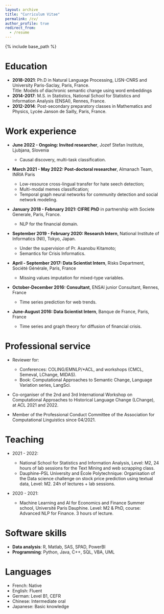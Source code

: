 ```yaml
---
layout: archive
title: "Curriculum Vitae"
permalink: /cv/
author_profile: true
redirect_from:
  - /resume
---
```


{% include base_path %}

Education
======
* **2018-2021**: Ph.D in Natural Language Processing, LISN-CNRS and University Paris-Saclay, Paris, France. 
<br> Title:  Models of diachronic semantic change using word embeddings
* **2014-2017**: M.S. in Statistics, National School for Statistics and Information Analysis (ENSAI), Rennes, France. 
* **2012-2014**: Post-secondary preparatory classes in Mathematics and Physics, Lycée Janson de Sailly, Paris, France. 


Work experience
======
* **June 2022 - Ongoing: Invited researcher**, Jozef Stefan Institute, Ljubjana, Slovenia
  * Causal discovery, multi-task classification.

* **March 2021 - May 2022: Post-doctoral researcher**, Almanach Team, INRIA Paris
  * Low-resource cross-lingual transfer for hate seech detection;
  * Multi-modal memes classification;
  * Temporal graph neural networks for community detection and social network modeling.

* **January 2018 - February 2021: CIFRE PhD** in partnership with Societe Generale, Paris, France.
  * NLP for the financial domain.

* **September 2019 - February 2020: Research Intern**, National Institute of Informatics (NII), Tokyo, Japan.
  * Under the supervision of Pr. Asanobu Kitamoto;
  * Semantics for Crisis Informatics.

* **April - September 2017: Data Scientist Intern**, Risks Department, Société Générale, Paris, France
  * Missing values imputation for mixed-type variables.

* **October-December 2016: Consultant**, ENSAI junior Consultant, Rennes, France
  * Time series prediction for web trends.

* **June-August 2016: Data Scientist Intern**, Banque de France, Paris, France
  * Time series and graph theory for diffusion of financial crisis.

Professional service
======
* Reviewer for:
  * Conferences: COLING/EMNLP/*ACL, and workshops (CMCL, Semeval, LChange, MIDAS).
  * Book: Computational Approaches to Semantic Change, Language Variation series, LangSci.

* Co-organiser of the 2nd and 3rd International Workshop on Computational Approaches to Historical Language Change (LChange), at ACL 2021 and 2022.

* Member of the Professional Conduct Committee of the Association for Computational Linguistics since 04/2021.

Teaching
======
* 2021 - 2022:
  * National School for Statistics and Information Analysis, Level: M2, 24 hours of lab sessions for the Text Mining and web scrapping class.
  * Dauphine-PSL University and École Polytechnique: Organisation of the Data science challenge on stock price prediction using textual data, Level: M2. 24h of lectures + lab sessions.

* 2020 - 2021:
  * Machine Learning and AI for Economics and Finance Summer school, Université Paris Dauphine. Level: M2 & PhD, course: Advanced NLP for Finance. 3 hours of lecture.


Software skills
======
* **Data analysis**: R, Matlab, SAS, SPAD, PowerBI
* **Programming**: Python, Java, C++, SQL, VBA, UML

Languages
======
* French: Native
* English: Fluent
* German:  Level B1, CEFR
* Chinese: Intermediate oral
* Japanese: Basic knowledge 



